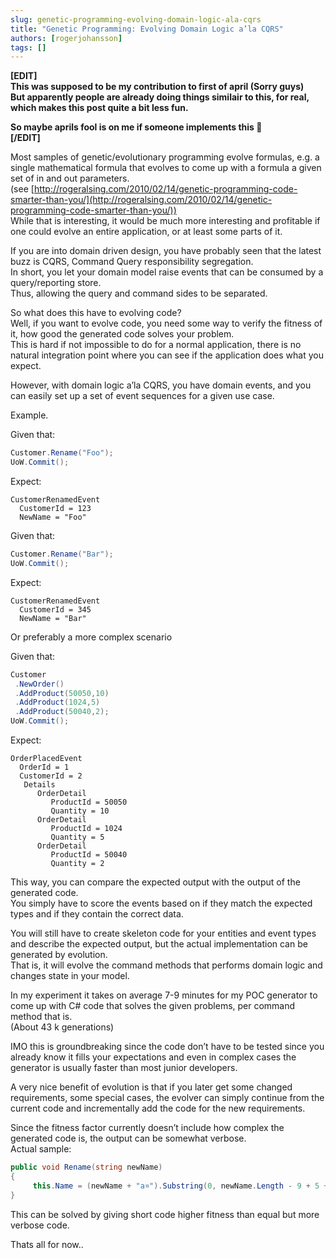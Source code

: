```yaml
---
slug: genetic-programming-evolving-domain-logic-ala-cqrs
title: "Genetic Programming: Evolving Domain Logic a’la CQRS"
authors: [rogerjohansson]
tags: []
---
```

**\[EDIT\]  
This was supposed to be my contribution to first of april (Sorry guys)  
But apparently people are already doing things similair to this, for real, which makes this post quite a bit less fun.**

<!-- truncate -->

**So maybe aprils fool is on me if someone implements this 🙂  
\[/EDIT\]**

Most samples of genetic/evolutionary programming evolve formulas, e.g. a single mathematical formula that evolves to come up with a formula a given set of in and out parameters.  
(see [http://rogeralsing.com/2010/02/14/genetic-programming-code-smarter-than-you/](http://rogeralsing.com/2010/02/14/genetic-programming-code-smarter-than-you/))  
While that is interesting, it would be much more interesting and profitable if one could evolve an entire application, or at least some parts of it.

If you are into domain driven design, you have probably seen that the latest buzz is CQRS, Command Query responsibility segregation.  
In short, you let your domain model raise events that can be consumed by a query/reporting store.  
Thus, allowing the query and command sides to be separated.

So what does this have to evolving code?  
Well, if you want to evolve code, you need some way to verify the fitness of it, how good the generated code solves your problem.  
This is hard if not impossible to do for a normal application, there is no natural integration point where you can see if the application does what you expect.

However, with domain logic a’la CQRS, you have domain events, and you can easily set up a set of event sequences for a given use case.

Example.

Given that:

```csharp
Customer.Rename("Foo");
UoW.Commit();
```

Expect:

```text
CustomerRenamedEvent
  CustomerId = 123
  NewName = "Foo"
```

Given that:

```csharp
Customer.Rename("Bar");
UoW.Commit();
```

Expect:

```text
CustomerRenamedEvent
  CustomerId = 345
  NewName = "Bar"
```

Or preferably a more complex scenario

Given that:

```csharp
Customer
 .NewOrder()
 .AddProduct(50050,10)
 .AddProduct(1024,5)
 .AddProduct(50040,2);
UoW.Commit();
```

Expect:

```text
OrderPlacedEvent
  OrderId = 1
  CustomerId = 2
   Details
      OrderDetail
         ProductId = 50050
         Quantity = 10
      OrderDetail
         ProductId = 1024
         Quantity = 5
      OrderDetail
         ProductId = 50040
         Quantity = 2
```

This way, you can compare the expected output with the output of the generated code.  
You simply have to score the events based on if they match the expected types and if they contain the correct data.

You will still have to create skeleton code for your entities and event types and describe the expected output, but the actual implementation can be generated by evolution.  
That is, it will evolve the command methods that performs domain logic and changes state in your model.

In my experiment it takes on average 7-9 minutes for my POC generator to come up with C# code that solves the given problems, per command method that is.  
(About 43 k generations)

IMO this is groundbreaking since the code don’t have to be tested since you already know it fills your expectations and even in complex cases the generator is usually faster than most junior developers.

A very nice benefit of evolution is that if you later get some changed requirements, some special cases, the evolver can simply continue from the current code and incrementally add the code for the new requirements.

Since the fitness factor currently doesn’t include how complex the generated code is, the output can be somewhat verbose.  
Actual sample:

```csharp
public void Rename(string newName)
{
     this.Name = (newName + "a¤").Substring(0, newName.Length - 9 + 5 + 4);
}
```

This can be solved by giving short code higher fitness than equal but more verbose code.

Thats all for now..

